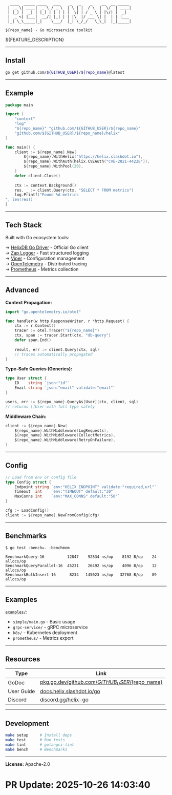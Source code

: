 ```
  ____  _____ ____   ___    _   _    _    __  __ _____ 
 |  _ \| ____|  _ \ / _ \  | \ | |  / \  |  \/  | ____|
 | |_) |  _| | |_) | | | | |  \| | / _ \ | |\/| |  _|  
 |  _ <| |___|  __/| |_| | | |\  |/ ___ \| |  | | |___ 
 |_| \_\_____|_|    \___/  |_| \_/_/   \_\_|  |_|_____|
                                                        
${repo_name} - Go microservice toolkit
```

${FEATURE_DESCRIPTION}

---

## Install

```bash
go get github.com/${GITHUB_USER}/${repo_name}@latest
```

---

## Example

```go
package main

import (
    "context"
    "log"
    "${repo_name}" "github.com/${GITHUB_USER}/${repo_name}"
    "github.com/${GITHUB_USER}/${repo_name}/helix"
)

func main() {
    client := ${repo_name}.New(
        ${repo_name}.WithHelix("https://helix.slashdot.io"),
        ${repo_name}.WithAuth(helix.CVEAuth("CVE-2021-44228")),
        ${repo_name}.WithPool(20),
    )
    defer client.Close()
    
    ctx := context.Background()
    res, _ := client.Query(ctx, "SELECT * FROM metrics")
    log.Printf("Found %d metrics
", len(res))
}
```

---

## Tech Stack

Built with Go ecosystem tools:

→ [HelixDB Go Driver](https://pkg.go.dev/helix.slashdot.io/client) - Official Go client  
→ [Zap Logger](https://github.com/uber-go/zap) - Fast structured logging  
→ [Viper](https://github.com/spf13/viper) - Configuration management  
→ [OpenTelemetry](https://opentelemetry.io) - Distributed tracing  
→ [Prometheus](https://prometheus.io) - Metrics collection

---

## Advanced

**Context Propagation:**

```go
import "go.opentelemetry.io/otel"

func handler(w http.ResponseWriter, r *http.Request) {
    ctx := r.Context()
    tracer := otel.Tracer("${repo_name}")
    ctx, span := tracer.Start(ctx, "db-query")
    defer span.End()
    
    result, err := client.Query(ctx, sql)
    // traces automatically propagated
}
```

**Type-Safe Queries (Generics):**

```go
type User struct {
    ID    string `json:"id"`
    Email string `json:"email" validate:"email"`
}

users, err := ${repo_name}.QueryAs[User](ctx, client, sql)
// returns []User with full type safety
```

**Middleware Chain:**

```go
client := ${repo_name}.New(
    ${repo_name}.WithMiddleware(LogRequests),
    ${repo_name}.WithMiddleware(CollectMetrics),
    ${repo_name}.WithMiddleware(RetryOnFailure),
)
```

---

## Config

```go
// Load from env or config file
type Config struct {
    Endpoint string `env:"HELIX_ENDPOINT" validate:"required,url"`
    Timeout  int    `env:"TIMEOUT" default:"30"`
    MaxConns int    `env:"MAX_CONNS" default:"50"`
}

cfg := LoadConfig()
client := ${repo_name}.NewFromConfig(cfg)
```

---

## Benchmarks

```
$ go test -bench=. -benchmem

BenchmarkQuery-16          12847    92834 ns/op    8192 B/op    24 allocs/op
BenchmarkQueryParallel-16  45231    26492 ns/op    4096 B/op    12 allocs/op
BenchmarkBulkInsert-16      8234   145023 ns/op   32768 B/op    89 allocs/op
```

---

## Examples

[`examples/`](./examples):
- `simple/main.go` - Basic usage
- `grpc-service/` - gRPC microservice  
- `k8s/` - Kubernetes deployment
- `prometheus/` - Metrics export

---

## Resources

| Type | Link |
|------|------|
| GoDoc | [pkg.go.dev/github.com/${GITHUB_USER}/${repo_name}](https://pkg.go.dev/github.com/${GITHUB_USER}/${repo_name}) |
| User Guide | [docs.helix.slashdot.io/go](https://docs.helix.slashdot.io/go) |
| Discord | [discord.gg/helix-go](https://discord.gg/helix-go) |

---

## Development

```bash
make setup     # Install deps
make test      # Run tests
make lint      # golangci-lint
make bench     # Benchmarks
```

---

**License:** Apache-2.0

# PR Update: 2025-10-26 14:03:40
